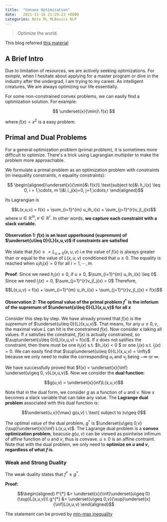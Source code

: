 ```yaml
---
title:  "Convex Optimization"
date:   2021-11-16 21:29:23 +0800
categories: Note ML MLBasics NLP
---
```


> Optimize the world.

This blog referred [this material](https://www.stat.cmu.edu/~ryantibs/convexopt-F15/scribes/11-dual-gen-scribed.pdf)


## A Brief Intro

Due to limitation of resources, we are actively seeking optimizations. For exmple, when I hesitate about applying for a master program or dive in the industry after the undergrad, I am trying to my career. As intelligent creatures, We are always optimzing our life essentially.

For some non-constrained convex problems, we can easily find a optimization solution. For example:

$$ \underset{x}{\min}\ f(x) $$

where $f(x) = x^2$ is a easy problem.


## Primal and Dual Problems

For a general optimization problem (primal problem), it is sometimes more difficult to optimize. There's a trick using Lagrangian multipiler to make the problem more approachable.

We formulate a primal problem as an optimization problem with constraints ($m$ inequality constraints, $n$ equality constraints):
 
$$ \begin{aligned}\underset{x}{\min}&\ f(x)\\ \text{subject to}&\ h_i(x) \leq 0, i = 1,\cdots, m \\&\  l_j(x)=0, j=1,\cdots,r \end{aligned}$$

Its Lagrangian is

$$L(x,u,v) = f(x) + \sum_{i=1}^{m} u_ih_i(x) + \sum_{j=1}^{r}v_jl_j(x)$$
where $u\in \mathbb{R}^m, v\in \mathbb{R}^r$. In other words, **we capture each constraint with a slack variable.**

#### Observation 1: $f(x)$ is an least upperbound (supremum) of $\underset{u\leq 0}{L}(x,u,v)$ if constraints are satisfied
We state that $f(x) \geq = L_{u\geq 0}(x,u,v)$ i.e the value of $f(x)$ is always greater than or equal to the value of $L(x,u,v)$ conditioned that $u\geq 0$. The equality is reached when $u_i h_i(x) = 0$ for all $i = 1,\cdots,m$.

**Proof**: 
Since we need $h_i(x) \leq 0$, if $u\geq 0$, $\sum_{i=1}^{m} u_ih_i(x) \leq 0$. 
Since we need $l_j(x) = 0$, $\sum_{j=1}^{r}v_jl_j(x) = 0$
Therefore, $$L(x,u,v) = f(x) + \sum_{i=1}^{m} u_ih_i(x) + \sum_{j=1}^{r}v_jl_j(x) < f(x)$$

#### Observation 2: The optimal value of the primal problem $f^{*}$ is the inferium of the supremum of $\underset{u\leq 0}{L}(x,u,v)$ for all $x$

Consider this step by step. We have already proved that $f(x)$ is the supremum of $\underset{u\leq 0}{L}(x,u,v)$. That means, for any $u\leq 0, v$, the maximal value $L$ can hit is the constrained $f(x)$. Now consider $x$ taking all values. If $x$ satisfies the constraint, $f(x)$ is actually constrained, so $\sup\underset{u\leq 0}{L}(x,u,v) = f(x)$. If $x$ does not satifies the constraint, then there must be one $h_i(x)$ s.t. $h_i(x) < 0 $ or one $l_j(x)$ s.t. $l_j(x) = 0$. We can easily find that  $\sup\underset{u\leq 0}{L}(x,u,v) = \infty$ because we only need to make the corresponding $u_i$ and $v_j$ being $-\infty$ or $\infty$.  


We have successfully proved that $f(x) = \underset{x}{\inf} \underset{u\geq 0, v}L(x,u,v)$. Now we consider the **dual function**:

$$g(u,v) = \underset{x}{inf}L(x,u,v)$$

Note that in the dual form, we consider $g$ as a function of $u$ and $v$. Now $x$ becomes a slack variable that can take any value. The **Lagrange dual problem** associated with this dual function is:

$$\underset{u,v}{\max} g(u,v) \ \text{     subject to    }u\geq 0$$

The optimal value of the dual problem, $g^{*}$ is $\underset{u\geq 0,v}{\sup}\underset{x}{\inf} L(x,u,v)$. The Lagrange dual problem is a **convex optimization problem**, beacuse $g(u,v)$ can be viewed as pointwise infimum of affine function of $u$ and $v$, thus is convave. $u\geq 0$ is an affine contraint. Note that with the dual problem, we only need to **optimize on $u$ and $v$, regardless of what $f$ is**.

### Weak and Strong Duality

The weak duality states that $f^{*} \geq g^{*}$. 

**Proof:**

$$\begin{aligned}
f^{*} &= \underset{x}{\inf}\underset{u\geq 0}{\sup}L(x,u,v)\\
g^{*} &= \underset{u\geq 0,v}{\sup}\underset{x}{\inf}L(x,u,v)
\end{aligned}$$

The statement can be proved by [min-max inequality](https://en.wikipedia.org/wiki/Max%E2%80%93min_inequality)